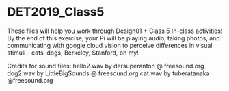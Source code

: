# DET2019_Class5
These files will help you work through Design01 + Class 5 In-class activities!
By the end of this exercise, your Pi will be playing audio, taking photos, and 
communicating with google cloud vision to perceive differences in visual stimuli -
cats, dogs, Berkeley, Stanford, oh my! 

Credits for sound files: 
hello2.wav by dersuperanton @ freesound.org
dog2.wav by LittleBigSounds @ freesound.org
cat.wav by tuberatanaka @freesound.org
